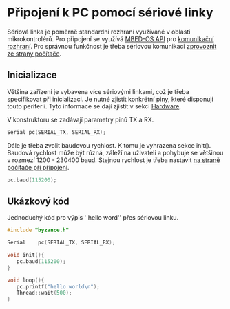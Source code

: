 # Připojení k PC pomocí sériové linky

Sériová linka je poměrně standardní rozhraní využívané v oblasti mikrokontrolérů. Pro připojení se využívá [MBED-OS API](/byzance_documentation/hardware_intro/API/mbed-api.md) pro [komunikační rozhraní](/byzance_documentation/hardware_intro/API/mbed-api/komunikacni-rozhrani.md). Pro správnou funkčnost je třeba sériovou komunikaci [zprovoznit ze strany počítače](/byzance_documentation/hardware_intro/navody/pripojeni-k-pc.md).

## Inicializace

Většina zařízení je vybavena více sériovými linkami, což je třeba specifikovat při inicializaci. Je nutné zjistit konkrétní piny, které disponují touto periferií. Tyto informace se dají zjistit v sekci [Hardware](/Hardware).

V konstruktoru se zadávají parametry pinů TX a RX.

```cpp
Serial pc(SERIAL_TX, SERIAL_RX);
```

Dále je třeba zvolit baudovou rychlost. K tomu je vyhrazena sekce init\(\). Baudová rychlost může být různá, záleží na uživateli a pohybuje se většinou v rozmezí 1200 - 230400 baud. Stejnou rychlost je třeba nastavit [na straně počítače při připojení](/byzance_documentation/hardware_intro/navody/pripojeni-k-pc.md).

```cpp
pc.baud(115200);
```

## Ukázkový kód

Jednoduchý kód pro výpis ''hello word'' přes sériovou linku.

```cpp
#include "byzance.h"

Serial    pc(SERIAL_TX, SERIAL_RX);

void init(){
   pc.baud(115200);
}

void loop(){
   pc.printf("hello world\n");
   Thread::wait(500);
}
```



